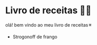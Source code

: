 # Livro de receitas :woman_cook:

olá! bem vindo ao meu livro de receitas:eight_pointed_black_star:

- Strogonoff de frango

